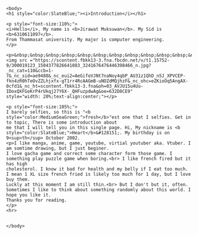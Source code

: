 <!DOCTYPE html>
<html lang="en">
	<head>
		<title>6310611097</title>
	</head>
	
	<body>
	<h1 style="color:SlateBlue;"><i>Introduction</i></h1>
	
	<p style="font-size:110%;">
	<i>Hello</i>, My name is <b>Jirawat Muksuwan</b>. My Sid is <b>6310611097</b>.
	From Thammasat university. My major is computer engineering. 
	</p>
	
	<p>&nbsp;&nbsp;&nbsp;&nbsp;&nbsp;&nbsp;&nbsp;&nbsp;&nbsp;&nbsp;&nbsp;&nbsp;&nbsp;&nbsp;&nbsp;&nbsp;
	<img src ="https://scontent.fbkk13-3.fna.fbcdn.net/v/t1.15752-9/300019123_1504377826641083_3241676476446398466_n.jpg?_nc_cat=110&ccb=1-7&_nc_sid=ae9488&_nc_eui2=AeGifoVJNt7naNoy4qbP_AU31z1QhD_n5J_XPVCEP-fkn4zR0hTeOvZZLhjxfx-gT1rr4RcAAGmB-uNOZdMQjhzF&_nc_ohc=eZKioOq5AngAX-0cfd1&_nc_ht=scontent.fbkk13-3.fna&oh=03_AVJU15u4Uu-IDoxQXFGoKrP4rUkqj27Y6X-_QHFuzpdwAg&oe=632D8CE9"
	style="width: 20%;text-align:center;"></p>
	
	<p style="font-size:105%;">
	I barely selfies, so this is "<b style="color:MediumSeaGreen;">fresh</b>"est one that I selfies. Get in to topic, There is some introduction about
	me that I will tell you in this single page. Hi, My nickname is <b style="color:SlateBlue;">Heart</b>&#128151;. My birthday is on 9<sup>th</sup> October 2002.
	<p>I like manga, anime, game, youtube, virtial youtuber aka. Vtuber. I am somtime drawing, but I just beginer.
	I love gacha game and correct some character form those game. I something play puzzle game when boring.<br> I like french fired but it has high
	cholesterol. I know it bad for health and my belly if I eat too much. I mean 1 XL size french fried is likely too much for 1 day, but I love buy them.
	Luckly at this moment I am still thin.<br> But I don't but it, often. Sometimes I like to think about something randomly about this world. I hope you like it.
	Thanks you for reading.
	</p>
	<hr>
	
	
	</body>
